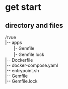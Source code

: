 # get start

## directory and files

/rvue  
|-- apps  
　　|- Gemfile  
　　|- Gemfile.lock  
|-- Dockerfile  
|-- docker-compose.yaml  
|-- entrypoint.sh  
|-- Gemfile  
|-- Gemfile.lock
